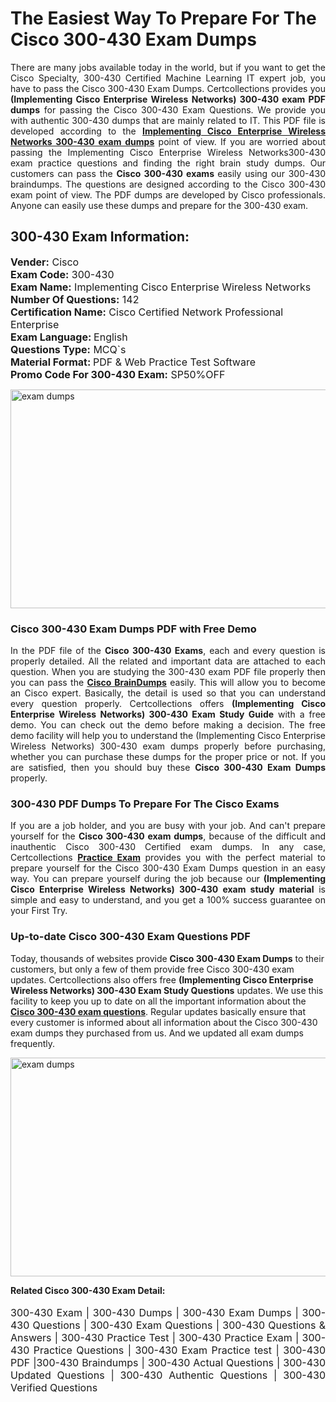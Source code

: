 <h1>The Easiest Way To Prepare For The Cisco 300-430 Exam Dumps</h1> <p style="text-align:justify">There are many jobs available today in the world, but if you want to get the Cisco Specialty, 300-430 Certified Machine Learning IT expert job, you have to pass the Cisco 300-430 Exam Dumps. Certcollections provides you <strong>(Implementing Cisco Enterprise Wireless Networks) 300-430 exam PDF dumps</strong> for passing the Cisco 300-430 Exam Questions. We provide you with authentic 300-430 dumps that are mainly related to IT. This PDF file is developed according to the <a href="https://www.certsofficial.com/cisco/300-430-questions"><strong>Implementing Cisco Enterprise Wireless Networks 300-430 exam dumps</strong></a> point of view. If you are worried about passing the Implementing Cisco Enterprise Wireless Networks300-430 exam practice questions and finding the right brain study dumps. Our customers can pass the <strong>Cisco 300-430 exams </strong>easily using our 300-430 braindumps. The questions are designed according to the Cisco 300-430 exam point of view. The PDF dumps are developed by Cisco professionals. Anyone can easily use these dumps and prepare for the 300-430 exam.</p> <h2><strong>300-430 Exam Information:</strong></h2> <p><span style="font-size:16px"><strong>Vender:</strong> Cisco<br /> <strong>Exam Code:</strong> 300-430<br /> <strong>Exam Name:</strong> Implementing Cisco Enterprise Wireless Networks<br /> <strong>Number Of Questions:</strong> 142<br /> <strong>Certification Name:</strong> Cisco Certified Network Professional Enterprise<br /> <strong>Exam Language: </strong>English<br /> <strong>Questions Type:</strong> MCQ`s<br /> <strong>Material Format: </strong>PDF & Web Practice Test Software<br /> <strong>Promo Code For 300-430 Exam:</strong> SP50%OFF</span></p> <p><a href="https://www.certsofficial.com/cisco/300-430-questions" rel="no-follow"><img alt="exam dumps" src="https://www.certcollections.com/uploads/content/certsofficial.jpg" style="height:350px; width:750px" /></a></p> <h3><strong>Cisco 300-430 Exam Dumps PDF with Free Demo</strong></h3> <p style="text-align:justify">In the PDF file of the <strong>Cisco 300-430 Exams</strong>, each and every question is properly detailed. All the related and important data are attached to each question. When you are studying the 300-430 exam PDF file properly then you can pass the <a href="https://www.certsofficial.com/cisco-dumps"><strong>Cisco BrainDumps</strong></a> easily. This will allow you to become an Cisco expert. Basically, the detail is used so that you can understand every question properly. Certcollections offers <strong>(Implementing Cisco Enterprise Wireless Networks) 300-430 Exam Study Guide</strong> with a free demo. You can check out the demo before making a decision. The free demo facility will help you to understand the (Implementing Cisco Enterprise Wireless Networks) 300-430 exam dumps properly before purchasing, whether you can purchase these dumps for the proper price or not. If you are satisfied, then you should buy these <strong>Cisco 300-430 Exam Dumps</strong> properly.</p> <h3><strong>300-430 PDF Dumps To Prepare For The Cisco Exams</strong></h3> <p style="text-align:justify">If you are a job holder, and you are busy with your job. And can't prepare yourself for the <strong>Cisco 300-430 exam dumps</strong>, because of the difficult and inauthentic Cisco 300-430 Certified exam dumps. In any case, Certcollections <strong><a href="https://www.certsofficial.com/">Practice Exam</a></strong> provides you with the perfect material to prepare yourself for the Cisco 300-430 Exam Dumps question in an easy way. You can prepare yourself during the job because our <strong>(Implementing Cisco Enterprise Wireless Networks) 300-430 exam study material</strong> is simple and easy to understand, and you get a 100% success guarantee on your First Try.</p> <h3><strong>Up-to-date Cisco 300-430 Exam Questions PDF</strong></h3> <p>Today, thousands of websites provide <strong>Cisco 300-430 Exam Dumps</strong> to their customers, but only a few of them provide free Cisco 300-430 exam updates. Certcollections also offers free <strong>(Implementing Cisco Enterprise Wireless Networks) 300-430 Exam Study Questions</strong> updates. We use this facility to keep you up to date on all the important information about the <a href="https://www.certsofficial.com/cisco/300-430-questions"><strong>Cisco 300-430 exam questions</strong></a>. Regular updates basically ensure that every customer is informed about all information about the Cisco 300-430 exam dumps they purchased from us. And we updated all exam dumps frequently.</p> <p><a href="https://www.certsofficial.com/cisco/300-430-questions"><img alt="exam dumps " src="https://www.certcollections.com/uploads/content/certsofficial2.jpg" style="height:350px; width:750px" /></a></p> <p style="text-align:justify"><span style="font-size:14px"><strong>Related Cisco 300-430 Exam Detail:</strong></span><br /> <br /> <span style="font-size:16px">300-430 Exam | 300-430 Dumps | 300-430 Exam Dumps | 300-430 Questions | 300-430 Exam Questions | 300-430 Questions & Answers | 300-430 Practice Test | 300-430 Practice Exam | 300-430 Practice Questions | 300-430 Exam Practice test | 300-430 PDF |300-430 Braindumps | 300-430 Actual Questions | 300-430 Updated Questions | 300-430 Authentic Questions | 300-430 Verified Questions</span></p>
